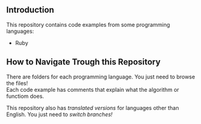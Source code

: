 ## Introduction

This repository contains code examples from some programming languages:
- Ruby

## How to Navigate Trough this Repository

There are folders for each programming language. You just need to browse the files!  
Each code example has comments that explain what the algorithm or functiom does.

This repository also has *translated versions* for languages other than English.
You just need to *switch branches!*
